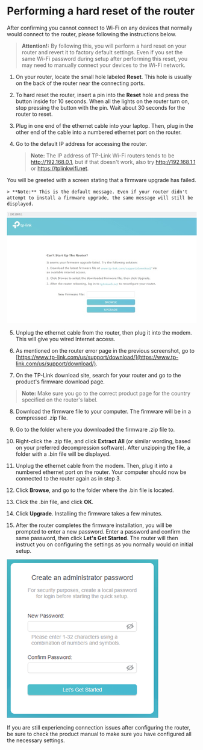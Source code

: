 # Performing a hard reset of the router

After confirming you cannot connect to Wi-Fi on any devices that normally would connect to the router, please following the instructions below.

> **Attention!:** By following this, you will perform a hard reset on your router and revert it to factory default settings. Even if you set the same Wi-Fi password during setup after performing this reset, you may need to manually connect your devices to the Wi-Fi network.

1. On your router, locate the small hole labeled **Reset**. This hole is usually on the back of the router near the connecting ports.

2. To hard reset the router, insert a pin into the **Reset** hole and press the button inside for 10 seconds. When all the lights on the router turn on, stop pressing the button with the pin. Wait about 30 seconds for the router to reset.

3. Plug in one end of the ethernet cable into your laptop. Then, plug in the other end of the cable into a numbered ethernet port on the router.

4. Go to the default IP address for accessing the router. 

    > **Note:** The IP address of TP-Link Wi-Fi routers tends to be http://192.168.0.1, but if that doesn't work, also try http://192.168.1.1 or https://tplinkwifi.net.

You will be greeted with a screen stating that a firmware upgrade has failed.

    > **Note:** This is the default message. Even if your router didn't attempt to install a firmware upgrade, the same message will still be displayed.

![TP-Link router error message](https://github.com/josh-wong/tplink-router-hard-reset/blob/main/docs/assets/screenshots/tp-link_router_error_message.jpg?raw=true)

5. Unplug the ethernet cable from the router, then plug it into the modem. This will give you wired Internet access.

6. As mentioned on the router error page in the previous screenshot, go to [https://www.tp-link.com/us/support/download/](https://www.tp-link.com/us/support/download/).

7. On the TP-Link download site, search for your router and go to the product's firmware download page.

> **Note:** Make sure you go to the correct product page for the country specified on the router's label.

8. Download the firmware file to your computer. The firmware will be in a compressed .zip file.

9. Go to the folder where you downloaded the firmware .zip file to.

10. Right-click the .zip file, and click **Extract All** (or similar wording, based on your preferred decompression software). After unzipping the file, a folder with a .bin file will be displayed.

11. Unplug the ethernet cable from the modem. Then, plug it into a numbered ethernet port on the router. Your computer should now be connected to the router again as in step 3.

12. Click **Browse**, and go to the folder where the .bin file is located. 

13. Click the .bin file, and click **OK**.

14. Click **Upgrade**. Installing the firmware takes a few minutes. 

15. After the router completes the firmware installation, you will be prompted to enter a new password. Enter a password and confirm the same password, then click **Let's Get Started**. The router will then instruct you on configuring the settings as you normally would on initial setup.

![TP-Link router password confirmation](https://github.com/josh-wong/tplink-router-hard-reset/blob/main/docs/assets/screenshots/tp-link_router_password_confirmation.png?raw=true)

If you are still experiencing connection issues after configuring the router, be sure to check the product manual to make sure you have configured all the necessary settings.